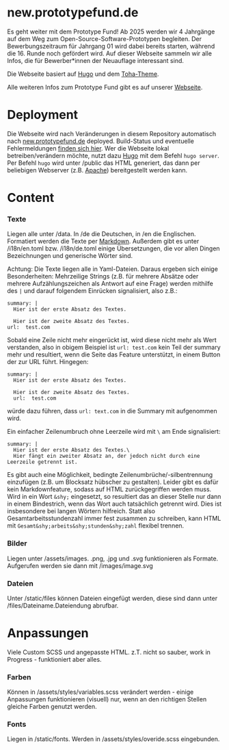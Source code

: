 # new.prototypefund.de

Es geht weiter mit dem Prototype Fund! Ab 2025 werden wir 4 Jahrgänge auf dem Weg zum Open-Source-Software-Prototypen begleiten.
Der Bewerbungszeitraum für Jahrgang 01 wird dabei bereits starten, während die 16. Runde noch gefördert wird. Auf dieser Webseite sammeln wir alle Infos, die für Bewerber\*innen der Neuauflage interessant sind.

Die Webseite basiert auf [Hugo](https://gohugo.io/) und dem [Toha-Theme](https://themes.gohugo.io/themes/toha/).

Alle weiteren Infos zum Prototype Fund gibt es auf unserer [Webseite](https://prototypefund.de).


# Deployment

Die Webseite wird nach Veränderungen in diesem Repository automatisch nach [new.prototypefund.de](https://new.prototypefund.de) deployed. Build-Status und eventuelle Fehlermeldungen [finden sich hier](https://lab.okfn.de/build-status/).
Wer die Webseite lokal betreiben/verändern möchte, nutzt dazu [Hugo](https://gohugo.io/) mit dem Befehl `hugo server`. Per Befehl  `hugo` wird unter /public das HTML generiert, das dann per beliebigen Webserver (z.B. [Apache](https://httpd.apache.org/)) bereitgestellt werden kann.

# Content

### Texte

Liegen alle unter /data. In /de die Deutschen, in /en die Englischen. Formatiert werden die Texte per [Markdown](https://github.com/adam-p/markdown-here/wiki/markdown-cheatsheet).
Außerdem gibt es unter /i18n/en.toml bzw. /i18n/de.toml einige Übersetzungen, die vor allen Dingen Bezeichnungen und generische Wörter sind.

Achtung: Die Texte liegen alle in Yaml-Dateien. Daraus ergeben sich einige Besonderheiten: Mehrzeilige Strings (z.B. für mehrere Absätze oder mehrere Aufzählungszeichen als Antwort auf eine Frage) werden mithilfe des `|` und darauf folgendem Einrücken signalisiert, also z.B.:
```
summary: |
  Hier ist der erste Absatz des Textes.

  Hier ist der zweite Absatz des Textes.
url:  test.com
```

Sobald eine Zeile nicht mehr eingerückt ist, wird diese nicht mehr als Wert verstanden, also in obigem Beispiel ist `url: test.com` kein Teil der summary mehr und resultiert, wenn die Seite das Feature unterstützt, in einem Button der zur URL führt. Hingegen:
```
summary: |
  Hier ist der erste Absatz des Textes.

  Hier ist der zweite Absatz des Textes.
  url:  test.com
```
würde dazu führen, dass `url: text.com` in die Summary mit aufgenommen wird.

Ein einfacher Zeilenumbruch ohne Leerzeile wird  mit `\` am Ende signalisiert:
```
summary: |
  Hier ist der erste Absatz des Textes.\
  Hier fängt ein zweiter Absatz an, der jedoch nicht durch eine Leerzeile getrennt ist.
```

Es gibt auch eine Möglichkeit, bedingte Zeilenumbrüche/-silbentrennung einzufügen (z.B. um Blocksatz hübscher zu gestalten). Leider gibt es dafür kein Markdownfeature, sodass auf HTML zurückgegriffen werden muss. Wird in ein Wort `&shy;` eingesetzt, so resultiert das an dieser Stelle nur dann in einem Bindestrich, wenn das Wort auch tatsächlich getrennt wird. Dies ist insbesondere bei langen Wörtern hilfreich. Statt also Gesamtarbeitsstundenzahl immer fest zusammen zu schreiben, kann HTML mit `Gesamt&shy;arbeits&shy;stunden&shy;zahl` flexibel trennen.

### Bilder

Liegen unter /assets/images. .png, .jpg und .svg funktionieren als Formate.
Aufgerufen werden sie dann mit /images/image.svg

### Dateien

Unter /static/files können Dateien eingefügt werden, diese sind dann unter /files/Dateiname.Dateiendung abrufbar.


# Anpassungen

Viele Custom SCSS und angepasste HTML. z.T. nicht so sauber, work in Progress - funktioniert aber alles.

### Farben

Können in /assets/styles/variables.scss verändert werden - einige Anpassungen funktionieren (visuell) nur, wenn an den richtigen Stellen gleiche Farben genutzt werden.

### Fonts

Liegen in /static/fonts. Werden in /assets/styles/overide.scss eingebunden.
